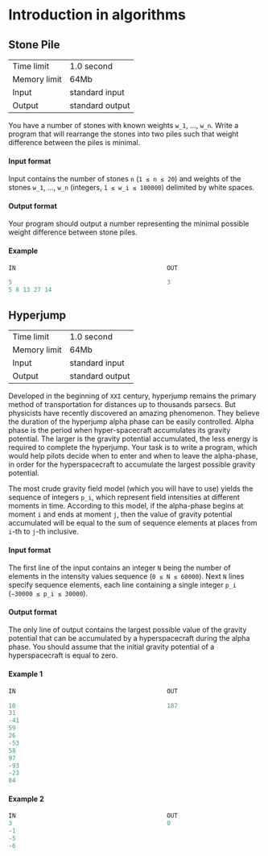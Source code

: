 # Introduction in algorithms

## Stone Pile

|||
| :---                 | :---              |
| Time limit           | 1.0 second        |
| Memory limit         | 64Mb              |
| Input                | standard input    |
| Output               | standard output   |

You have a number of stones with known weights `w_1`, ..., `w_n`. Write a program that
will rearrange the stones into two piles such that weight difference between the piles
is minimal.

#### Input format

Input contains the number of stones `n` (`1 ≤ n ≤ 20`) and weights of the stones
`w_1`, ..., `w_n` (integers, `1 ≤ w_i ≤ 100000`) delimited by white spaces.

#### Output format

Your program should output a number representing the minimal possible weight difference
between stone piles.

#### Example

``` cpp
IN                                          OUT

5                                           3
5 8 13 27 14
```

## Hyperjump

|||
| :---                 | :---              |
| Time limit           | 1.0 second        |
| Memory limit         | 64Mb              |
| Input                | standard input    |
| Output               | standard output   |

Developed in the beginning of `XXI` century, hyperjump remains the primary method of
transportation for distances up to thousands parsecs. But physicists have recently 
discovered an amazing phenomenon. They believe the duration of the hyperjump alpha
phase can be easily controlled. Alpha phase is the period when hyper-spacecraft
accumulates its gravity potential. The larger is the gravity potential accumulated,
the less energy is required to complete the hyperjump. Your task is to write a program,
which would help pilots decide when to enter and when to leave the alpha-phase,
in order for the hyperspacecraft to accumulate the largest possible gravity potential.

The most crude gravity field model (which you will have to use) yields the sequence
of integers `p_i`, which represent field intensities at different moments in time.
According to this model, if the alpha-phase begins at moment `i` and ends at moment `j`,
then the value of gravity potential accumulated will be equal to the sum of sequence
elements at places from `i`-th to `j`-th inclusive.

#### Input format

The first line of the input contains an integer `N` being the number of elements in
the intensity values sequence (`0 ≤ N ≤ 60000`). Next `N` lines specify sequence 
elements, each line containing a single integer `p_i` (`−30000 ≤ p_i ≤ 30000`).

#### Output format

The only line of output contains the largest possible value of the gravity potential
that can be accumulated by a hyperspacecraft during the alpha phase. You should assume
that the initial gravity potential of a hyperspacecraft is equal to zero.

#### Example 1

``` cpp
IN                                          OUT

10                                          187
31
-41
59
26
-53
58
97
-93
-23
84
```

#### Example 2

``` cpp
IN                                          OUT
3                                           0
-1
-5
-6
```

